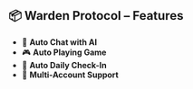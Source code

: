 ## 📦 Warden Protocol – Features

- 🤖 **Auto Chat with AI**
- 🎮 **Auto Playing Game**
- 📆 **Auto Daily Check-In**
- 👥 **Multi-Account Support**      

